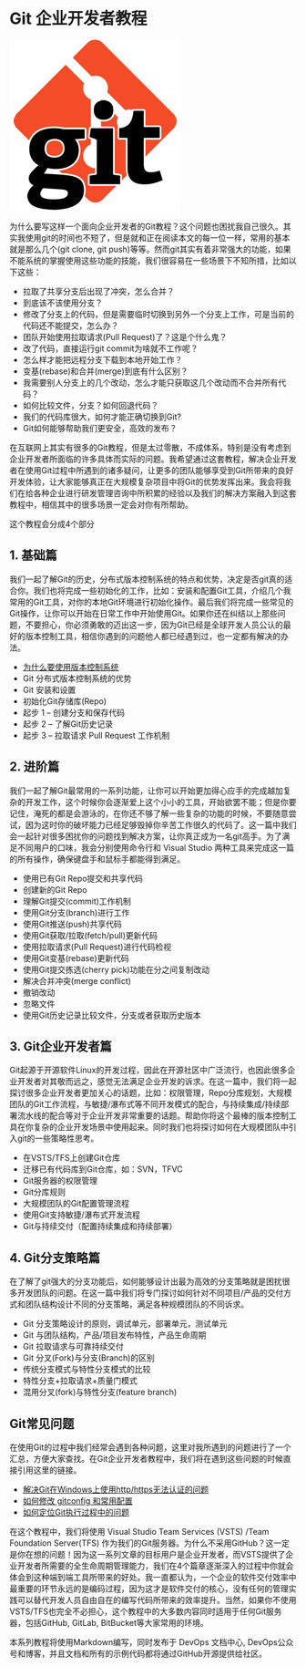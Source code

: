 # Git 企业开发者教程

![](images/git.png)

为什么要写这样一个面向企业开发者的Git教程？这个问题也困扰我自己很久。其实我使用git的时间也不短了，但是就和正在阅读本文的每一位一样，常用的基本就是那么几个(git clone, git push)等等。然而git其实有着非常强大的功能，如果不能系统的掌握使用这些功能的技能，我们很容易在一些场景下不知所措，比如以下这些：

* 拉取了共享分支后出现了冲突，怎么合并？
* 到底该不该使用分支？
* 修改了分支上的代码，但是需要临时切换到另外一个分支上工作，可是当前的代码还不能提交，怎么办？
* 团队开始使用拉取请求(Pull Request)了？这是个什么鬼？
* 改了代码，直接运行git commit为啥就不工作呢？
* 怎么样才能把远程分支下载到本地开始工作？
* 变基(rebase)和合并(merge)到底有什么区别？
* 我需要别人分支上的几个改动，怎么才能只获取这几个改动而不合并所有代码？
* 如何比较文件，分支？如何回退代码？
* 我们的代码库很大，如何才能正确切换到Git?
* Git如何能够帮助我们更安全，高效的发布？

在互联网上其实有很多的Git教程，但是太过零散，不成体系，特别是没有考虑到企业开发者所面临的许多具体而实际的问题。我希望通过这套教程，解决企业开发者在使用Git过程中所遇到的诸多疑问，让更多的团队能够享受到Git所带来的良好开发体验，让大家能够真正在大规模复杂项目中将Git的优势发挥出来。我会将我们在给各种企业进行研发管理咨询中所积累的经验以及我们的解决方案融入到这套教程中，相信其中的很多场景一定会对你有所帮助。

这个教程会分成4个部分

## 1. 基础篇

我们一起了解Git的历史，分布式版本控制系统的特点和优势，决定是否git真的适合你。我们也将完成一些初始化的工作，比如：安装和配置Git工具，介绍几个我常用的Git工具，对你的本地Git环境进行初始化操作。最后我们将完成一些常见的Git操作，让你可以开始在日常工作中开始使用Git。如果你还在纠结以上那些问题，不要担心，你必须勇敢的迈出这一步，因为Git已经是全球开发人员公认的最好的版本控制工具，相信你遇到的问题他人都已经遇到过，也一定都有解决的办法。

* [为什么要使用版本控制系统](basic/01-what-is-scm/index.md)
* Git 分布式版本控制系统的优势
* Git 安装和设置
* 初始化Git存储库(Repo)
* 起步 1 – 创建分支和保存代码
* 起步 2 – 了解Git历史记录
* 起步 3 – 拉取请求 Pull Request 工作机制

## 2. 进阶篇

我们一起了解Git最常用的一系列功能，让你可以开始更加得心应手的完成越加复杂的开发工作，这个时候你会逐渐爱上这个小小的工具，开始欲罢不能；但是你要记住，淹死的都是会游泳的，在你还不够了解一些复杂的功能的时候，不要随意尝试，因为这时你的破坏能力已经足够毁掉你辛苦工作很久的代码了。这一篇中我们会一起针对很多困扰你的问题找到解决方案，让你真正成为一名git高手。为了满足不同用户的口味，我会分别使用命令行和 Visual Studio 两种工具来完成这一篇的所有操作，确保键盘手和鼠标手都能得到满足。

* 使用已有Git Repo提交和共享代码
* 创建新的Git Repo
* 理解Git提交(commit)工作机制
* 使用Git分支(branch)进行工作
* 使用Git推送(push)共享代码
* 使用Git获取/拉取(fetch/pull)更新代码
* 使用拉取请求(Pull Request)进行代码检视
* 使用Git变基(rebase)更新代码
* 使用Git提交拣选(cherry pick)功能在分之间复制改动
* 解决合并冲突(merge conflict)
* 撤销改动
* 忽略文件
* 使用Git历史记录比较文件，分支或者获取历史版本

## 3. Git企业开发者篇

Git起源于开源软件Linux的开发过程，因此在开源社区中广泛流行，也因此很多企业开发者对其敬而远之，感觉无法满足企业开发的诉求。在这一篇中，我们将一起探讨很多企业开发者更加关心的话题，比如：权限管理，Repo分库规划，大规模团队的Git工作流程，与敏捷/瀑布式等不同开发模式的配合，与持续集成/持续部署流水线的配合等对于企业开发非常重要的话题。帮助你将这个最棒的版本控制工具在你复杂的企业开发场景中使用起来。同时我们也将探讨如何在大规模团队中引入git的一些策略性思考。

* 在VSTS/TFS上创建Git仓库
* 迁移已有代码库到Git仓库，如：SVN，TFVC
* Git服务器的权限管理
* Git分库规则
* 大规模团队的Git配置管理流程
* 使用Git支持敏捷/瀑布式开发流程
* Git与持续交付（配置持续集成和持续部署）

## 4. Git分支策略篇

在了解了git强大的分支功能后，如何能够设计出最为高效的分支策略就是困扰很多开发团队的问题。在这一篇中我们将专门探讨如何针对不同项目/产品的交付方式和团队结构设计不同的分支策略，满足各种规模团队的不同诉求。

* Git 分支策略设计的原则，调试单元，部署单元，测试单元
* Git 与团队结构，产品/项目发布特性，产品生命周期
* Git 拉取请求与可靠持续交付
* Git 分叉(Fork)与分支(Branch)的区别
* 传统分支模式与特性分支模式的比较
* 特性分支+拉取请求+质量门模式
* 混用分叉(fork)与特性分支(feature branch)

## Git常见问题

在使用Git的过程中我们经常会遇到各种问题，这里对我所遇到的问题进行了一个汇总，方便大家查找。在Git企业开发者教程中，我们将在遇到这些问题的时候直接引用这里的链接。

* [解决Git在Windows上使用http/https无法认证的问题](faqs/01-git-on-windows-issues/index.md)
* [如何修改 gitconfig 和常用配置](faqs/02-gitconfig/index.md)
* [如何定位Git执行过程中的问题](faqs/03-debugging-git/index.md)


在这个教程中，我们将使用 Visual Studio Team Services (VSTS) /Team Foundation Server(TFS) 作为我们的Git服务器。为什么不采用GitHub？这一定是你在想的问题！因为这一系列文章的目标用户是企业开发者，而VSTS提供了企业开发者所需要的全生命周期管理能力，我们在4个篇章逐渐深入的过程中你就会体会到这种端到端工具所带来的好处。我一直都认为，一个企业的软件交付效率中最重要的环节永远的是编码过程，因为这才是软件交付的核心，没有任何的管理实践可以替代开发人员自由自在的编写代码所带来的效率提升。当然，如果你不使用VSTS/TFS也完全不必担心，这个教程中的大多数内容同时适用于任何Git服务器，包括GitHub, GitLab, BitBucket等大家常用的环境。

本系列教程将使用Markdown编写，同时发布于 DevOps 文档中心, DevOps公众号和博客，并且文档和所有的示例代码都将通过GitHub开源提供给社区。
